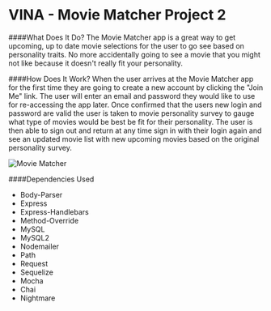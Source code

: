# VINA - Movie Matcher Project 2
####What Does It Do?
The Movie Matcher app is a great way to get upcoming, up to date movie selections for the user to go see based on personality traits. No more accidentally going to see a movie that you might not like because it doesn't really fit your personality.

####How Does It Work?
When the user arrives at the Movie Matcher app for the first time they are going to create a new account by clicking the "Join Me" link.  The user will enter an email and password they would like to use for re-accessing the app later. Once confirmed that the users new login and password are valid the user is taken to movie personality survey to gauge what type of movies would be best be fit for their personality. The user is then able to sign out and return at any time sign in with their login again and see an updated movie list with new upcoming movies based on the original personality survey.

![Movie Matcher](/public/assets/images/the_movie_matcher.gif)

####Dependencies Used
- Body-Parser
- Express
- Express-Handlebars
- Method-Override
- MySQL
- MySQL2
- Nodemailer
- Path
- Request
- Sequelize
- Mocha
- Chai
- Nightmare

